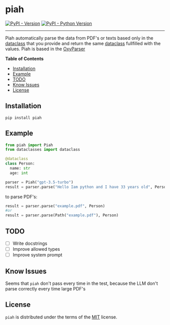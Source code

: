 # piah

[![PyPI - Version](https://img.shields.io/pypi/v/piah.svg)](https://pypi.org/project/piah)
[![PyPI - Python Version](https://img.shields.io/pypi/pyversions/piah.svg)](https://pypi.org/project/piah)

-----

Piah automatically parse the data from PDF's or texts based only in the [dataclass](https://docs.python.org/3/library/dataclasses.html#module-dataclasses) that you provide and return the same [dataclass](https://docs.python.org/3/library/dataclasses.html#module-dataclasses) fullfilled with the values.
Piah is based in the [OxyParser](https://github.com/oxylabs/OxyParser/)

**Table of Contents**

- [Installation](#installation)
- [Example](#example)
- [TODO](#todo)
- [Know Issues](#know-issues)
- [License](#license)

## Installation

```console
pip install piah
```

## Example
```python
from piah import Piah
from dataclasses import dataclass

@dataclass
class Person:
  name: str
  age: int

parser = Piah("gpt-3.5-turbo")
result = parser.parse("Hello Iam python and I have 33 years old", Person)
```
to parse PDF's:
```python
result = parser.parse("example.pdf", Person)
#or
result = parser.parse(Path("example.pdf"), Person)
```

## TODO
- [ ] Write docstrings
- [ ] Improve allowed types
- [ ] Improve system prompt

## Know Issues
Seems that `piah` don't pass every time in the test, because the LLM don't parse
correctly every time large PDF's

## License

`piah` is distributed under the terms of the [MIT](https://spdx.org/licenses/MIT.html) license.
